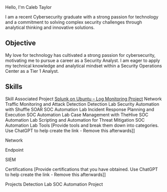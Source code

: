 Hello, I'm Caleb Taylor

I am a recent Cybersecurity graduate with a strong passion for technology and a commitment to solving complex security challenges through analytical thinking and innovative solutions.

Objective
---------
My love for technology has cultivated a strong passion for cybersecurity, motivating me to pursue a career as a Security Analyst. I am eager to apply my technical knowledge and analytical mindset within a Security Operations Center as a Tier 1 Analyst.

Skills
---------

Skill	Associated Project
[Splunk on Ubuntu – Log Monitoring Project](https://github.com/cjtaylo02-projects/splunk-linux-deployment)
Network Traffic Monitoring and Attack Detection	Detection Lab
Security Automation with Shuffle SOAR	SOC Automation Lab
Incident Response Planning and Execution	SOC Automation Lab
Case Management with TheHive	SOC Automation Lab
Scripting and Automation for Threat Mitigation	SOC Automation Lab
Tools
[Provide tools and break them down into categories. Use ChatGPT to help create the link - Remove this afterwards]]

Network
  
Endpoint
 
SIEM
  
Certifications
[Provide certifications that you have obtained. Use ChatGPT to help create the link - Remove this afterwards]]

    
Projects
Detection Lab
SOC Automation Project
